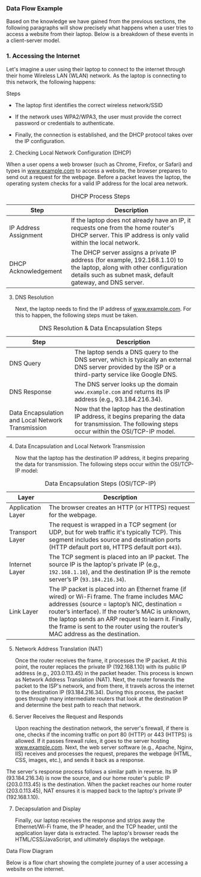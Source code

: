 <h3>Data Flow Example</h3>

Based on the knowledge we have gained from the previous sections, the following paragraphs will show precisely what happens when a user tries to access a website from their laptop. Below is a breakdown of these events in a client-server model.

<h3> 1. Accessing the Internet</h3>

Let's imagine a user using their laptop to connect to the internet through their home Wireless LAN (WLAN) network. As the laptop is connecting to this network, the following happens:

Steps

- The laptop first identifies the correct wireless network/SSID

- If the network uses WPA2/WPA3, the user must provide the correct password or credentials to authenticate.

- Finally, the connection is established, and the DHCP protocol takes over the IP configuration.

2. Checking Local Network Configuration (DHCP)

When a user opens a web browser (such as Chrome, Firefox, or Safari) and types in www.example.com to access a website, the browser prepares to send out a request for the webpage. Before a packet leaves the laptop, the operating system checks for a valid IP address for the local area network.

<table>
    <caption>DHCP Process Steps</caption>
    <thead>
      <tr>
        <th>Step</th>
        <th>Description</th>
      </tr>
    </thead>
    <tbody>
      <tr>
        <td>IP Address Assignment</td>
        <td>If the laptop does not already have an IP, it requests one from the home router's DHCP server. This IP address is only valid within the local network.</td>
      </tr>
      <tr>
        <td>DHCP Acknowledgement</td>
        <td>The DHCP server assigns a private IP address (for example, 192.168.1.10) to the laptop, along with other configuration details such as subnet mask, default gateway, and DNS server.</td>
      </tr>
    </tbody>
  </table>

3. DNS Resolution

   Next, the laptop needs to find the IP address of www.example.com. For this to happen, the following steps must be taken.

 <table>
    <caption>DNS Resolution & Data Encapsulation Steps</caption>
    <thead>
      <tr>
        <th>Step</th>
        <th>Description</th>
      </tr>
    </thead>
    <tbody>
      <tr>
        <td>DNS Query</td>
        <td>The laptop sends a DNS query to the DNS server, which is typically an external DNS server provided by the ISP or a third-party service like Google DNS.</td>
      </tr>
      <tr>
        <td>DNS Response</td>
        <td>The DNS server looks up the domain <code>www.example.com</code> and returns its IP address (e.g., 93.184.216.34).</td>
      </tr>
      <tr>
        <td>Data Encapsulation and Local Network Transmission</td>
        <td>Now that the laptop has the destination IP address, it begins preparing the data for transmission.  
        The following steps occur within the OSI/TCP-IP model.</td>
      </tr>
    </tbody>
  </table>

4. Data Encapsulation and Local Network Transmission

   Now that the laptop has the destination IP address, it begins preparing the data for transmission. The following steps occur within the OSI/TCP-IP model:

  <table>
    <caption>Data Encapsulation Steps (OSI/TCP-IP)</caption>
    <thead>
      <tr>
        <th>Layer</th>
        <th>Description</th>
      </tr>
    </thead>
    <tbody>
      <tr>
        <td>Application Layer</td>
        <td>The browser creates an HTTP (or HTTPS) request for the webpage.</td>
      </tr>
      <tr>
        <td>Transport Layer</td>
        <td>The request is wrapped in a TCP segment (or UDP, but for web traffic it's typically TCP).  
            This segment includes source and destination ports (HTTP default port <code>80</code>, HTTPS default port <code>443</code>).</td>
      </tr>
      <tr>
        <td>Internet Layer</td>
        <td>The TCP segment is placed into an IP packet.  
            The source IP is the laptop's private IP (e.g., <code>192.168.1.10</code>), and the destination IP is the remote server’s IP (<code>93.184.216.34</code>).</td>
      </tr>
      <tr>
        <td>Link Layer</td>
        <td>The IP packet is placed into an Ethernet frame (if wired) or Wi-Fi frame.  
            The frame includes MAC addresses (source = laptop’s NIC, destination = router’s interface).  
            If the router’s MAC is unknown, the laptop sends an ARP request to learn it. Finally, the frame is sent to the router using the router’s MAC address as the destination.</td>
      </tr>
    </tbody>
  </table>

5. Network Address Translation (NAT)

   Once the router receives the frame, it processes the IP packet. At this point, the router replaces the private IP (192.168.1.10) with its public IP address (e.g., 203.0.113.45) in the packet header. This process is known as Network Address Translation (NAT). Next, the router forwards the packet to the ISP's network, and from there, it travels across the internet to the destination IP (93.184.216.34). During this process, the packet goes through many intermediate routers that look at the destination IP and determine the best path to reach that network.

6. Server Receives the Request and Responds

   Upon reaching the destination network, the server's firewall, if there is one, checks if the incoming traffic on port 80 (HTTP) or 443 (HTTPS) is allowed. If it passes firewall rules, it goes to the server hosting www.example.com. Next, the web server software (e.g., Apache, Nginx, IIS) receives and processes the request, prepares the webpage (HTML, CSS, images, etc.), and sends it back as a response.

The server's response process follows a similar path in reverse. Its IP (93.184.216.34) is now the source, and our home router's public IP (203.0.113.45) is the destination. When the packet reaches our home router (203.0.113.45), NAT ensures it is mapped back to the laptop's private IP (192.168.1.10).

7. Decapsulation and Display

   Finally, our laptop receives the response and strips away the Ethernet/Wi-Fi frame, the IP header, and the TCP header, until the application layer data is extracted. The laptop's browser reads the HTML/CSS/JavaScript, and ultimately displays the webpage.

Data Flow Diagram

Below is a flow chart showing the complete journey of a user accessing a website on the internet.

